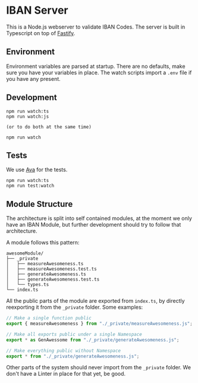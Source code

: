 # IBAN Server

This is a Node.js webserver to validate IBAN Codes. The server is built in Typescript
on top of [Fastify](https://www.fastify.io/docs/latest/Guides/Getting-Started/).

## Environment

Environment variables are parsed at startup. There are no defaults, make sure you have your variables in place. The watch scripts import a `.env` file if you have any present.

## Development

```
npm run watch:ts
npm run watch:js

(or to do both at the same time)

npm run watch
```

## Tests

We use [Ava](https://github.com/avajs/ava/blob/main/docs/01-writing-tests.md) for the tests.

```
npm run watch:ts
npm run test:watch
```

## Module Structure

The architecture is split into self contained modules, at the moment we only have an IBAN Module,
but further development should try to follow that architecture.

A module follows this pattern:

```
awesomeModule/
├── _private
│   ├── measureAwesomeness.ts
│   ├── measureAwesomeness.test.ts
│   ├── generateAwesomeness.ts
│   ├── generateAwesomeness.test.ts
│   └── types.ts
└── index.ts
```

All the public parts of the module are exported from `index.ts`, by directly reexporting it from the `_private` folder. Some examples:

```ts
// Make a single function public
export { measureAwesomeness } from "./_private/measureAwesomeness.js";

// Make all exports public under a single Namespace
export * as GenAwessome from "./_private/generateAwesomeness.js";

// Make everything public without Namespace
export * from "./_private/generateAwesomeness.js";
```

Other parts of the system should never import from the `_private` folder. We don't have a Linter in place for that yet, be good.
